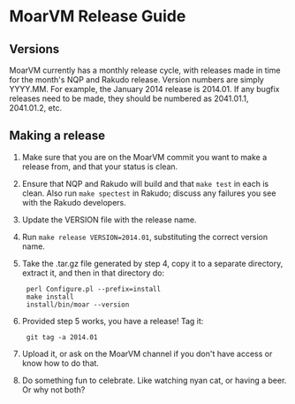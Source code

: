 # MoarVM Release Guide

## Versions

MoarVM currently has a monthly release cycle, with releases made in time for
the month's NQP and Rakudo release. Version numbers are simply YYYY.MM. For
example, the January 2014 release is 2014.01. If any bugfix releases need to
be made, they should be numbered as 2041.01.1, 2041.01.2, etc.

## Making a release

1. Make sure that you are on the MoarVM commit you want to make a release
   from, and that your status is clean.

2. Ensure that NQP and Rakudo will build and that `make test` in each is
   clean. Also run `make spectest` in Rakudo; discuss any failures you see
   with the Rakudo developers.

3. Update the VERSION file with the release name.

4. Run `make release VERSION=2014.01`, substituting the correct version name.

5. Take the .tar.gz file generated by step 4, copy it to a separate directory,
   extract it, and then in that directory do:
   
        perl Configure.pl --prefix=install
        make install
        install/bin/moar --version

6. Provided step 5 works, you have a release! Tag it:

        git tag -a 2014.01

7. Upload it, or ask on the MoarVM channel if you don't have access or know
   how to do that.

8. Do something fun to celebrate. Like watching nyan cat, or having a beer. Or
   why not both?

